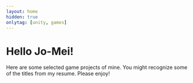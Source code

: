 ```yaml
---
layout: home
hidden: true
onlytag: [unity, games]
---
```


# Hello Jo-Mei!

Here are some selected game projects of mine. You might recognize some of the titles from my resume. Please enjoy!